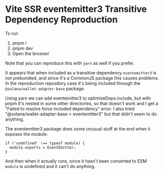 # Vite SSR eventemitter3 Transitive Dependency Reproduction

To run

1. pnpm i
2. pnpm dev
3. Open the browser

Note that you can reproduce this with `yarn` as well if you prefer.

It appears that when included as a transitive dependency `eventemitter3` is not prebundled, and since it's a CommonJS package this causes problems. In the reproduction repository case it's being included through the `@solana/wallet-adapter-base` package.

Using yarn we can add eventemitter3 to optimizeDeps.include, but with pnpm it's nested in some other directories, so that doesn't work and I get a "Failed to resolve force included dependency" error. I also tried "@solana/wallet-adapter-base > eventemitter3" but that didn't seem to do anything. 

The eventemitter3 package does some unusual stuff at the end when it exposes the module:

```
if ('undefined' !== typeof module) {
  module.exports = EventEmitter;
}
```

And then when it actually runs, since it hasn't been converted to ESM `module` is undefined and it can't do anything.

